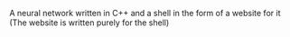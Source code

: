 A neural network written in C++ and a shell in the form of a website for it (The website is written purely for the shell)
